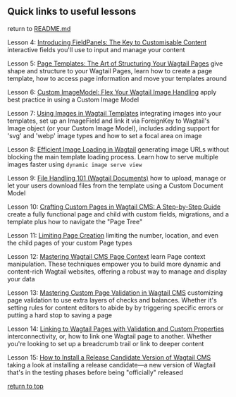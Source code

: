 ## Quick links to useful lessons

return to [README.md](../README.md#learn-wagtail---ultimate-wagtail-developers-course)

Lesson 4: [Introducing FieldPanels: The Key to Customisable Content](https://learnwagtail.com/courses/the-ultimate-wagtail-developers-course/introducing-fieldpanels/) interactive fields you'll use to input and manage your content

Lesson 5: [Page Templates: The Art of Structuring Your Wagtail Pages](https://learnwagtail.com/courses/the-ultimate-wagtail-developers-course/structuring-page-templates/) give shape and structure to your Wagtail Pages, learn how to create a page template, how to access page information and move your templates around

Lesson 6: [Custom ImageModel: Flex Your Wagtail Image Handling](https://learnwagtail.com/courses/the-ultimate-wagtail-developers-course/custom-image-models/) apply best practice in using a Custom Image Model

Lesson 7: [Using Images in Wagtail Templates](https://learnwagtail.com/courses/the-ultimate-wagtail-developers-course/using-wagtail-images/) integrating images into your templates, set up an ImageField and link it via ForeignKey to Wagtail's Image object (or your Custom Image Model), includes adding support for 'svg' and 'webp' image types and how to set a focal area on image

Lesson 8: [Efficient Image Loading in Wagtail](https://learnwagtail.com/courses/the-ultimate-wagtail-developers-course/serving-dynamic-images/) generating image URLs without blocking the main template loading process. Learn how to serve multiple images faster using `dynamic image serve view`

Lesson 9: [File Handling 101 (Wagtail Documents)](https://learnwagtail.com/courses/the-ultimate-wagtail-developers-course/file-handling-101-wagtail-documents/) how to upload, manage or let your users download files from the template using a Custom Document Model

Lesson 10: [Crafting Custom Pages in Wagtail CMS: A Step-by-Step Guide](https://learnwagtail.com/courses/the-ultimate-wagtail-developers-course/your-first-custom-wagtail-page-and-tree-beard/) create a fully functional page and child with custom fields, migrations, and a template plus how to navigate the "Page Tree"

Lesson 11: [Limiting Page Creation](https://learnwagtail.com/courses/the-ultimate-wagtail-developers-course/limiting-page-creation/) limiting the number, location, and even the child pages of your custom Page types

Lesson 12: [Mastering Wagtail CMS Page Context](https://learnwagtail.com/courses/the-ultimate-wagtail-developers-course/page-context/) learn Page context manipulation. These techniques empower you to build more dynamic and content-rich Wagtail websites, offering a robust way to manage and display your data

Lesson 13: [Mastering Custom Page Validation in Wagtail CMS](https://learnwagtail.com/courses/the-ultimate-wagtail-developers-course/adding-page-validation/) customizing page validation to use extra layers of checks and balances. Whether it's setting rules for content editors to abide by by triggering specific errors or putting a hard stop to saving a page

Lesson 14: [Linking to Wagtail Pages with Validation and Custom Properties](https://learnwagtail.com/courses/the-ultimate-wagtail-developers-course/linking-to-other-wagtail-pages/) interconnectivity, or, how to link one Wagtail page to another. Whether you're looking to set up a breadcrumb trail or link to deeper content

Lesson 15: [How to Install a Release Candidate Version of Wagtail CMS](https://learnwagtail.com/courses/the-ultimate-wagtail-developers-course/how-to-install-a-wagtail-release-candidate/) taking a look at installing a release candidate—a new version of Wagtail that's in the testing phases before being "officially" released

[return to top](#quick-links-to-useful-lessons)
